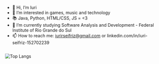 - 👋 Hi, I’m Iuri
- 👀 I’m interested in games, music and technology
- 📚 Java, Python, HTML/CSS, JS = <3 
- 🌱 I’m currently studying Software Analysis and Development - Federal Institute of Rio Grande do Sul
- 📫 How to reach me: iurirseifriz@gmail.com or linkedin.com/in/iuri-seifriz-152702239
<div style="display: flex; width: 100%; justify-content: space-between;">

![Top Langs](https://github-readme-stats.vercel.app/api/top-langs/?username=amandav777&layout=compact)
